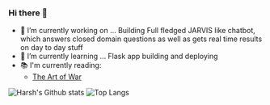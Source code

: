 ### Hi there 👋

<!--
**97harsh/97harsh** is a ✨ _special_ ✨ repository because its `README.md` (this file) appears on your GitHub profile.

Here are some ideas to get you started:

Do visit my portfolio (Under progress) 
![Portfolio](https://97harsh.github.io/)

- 👯 I’m looking to collaborate on ...
- 🤔 I’m looking for help with ...
- 💬 Ask me about ...
- 📫 How to reach me: ...harsrharsh@gmail.com
- 😄 Pronouns: ...
- ⚡ Fun fact: ...
-->

- 🔭 I’m currently working on ... Building Full fledged JARVIS like chatbot, which answers closed domain questions as well as gets real time results on day to day stuff
- 🌱 I’m currently learning ... Flask app building and deploying
- 📚 I'm currently reading:
  - [The Art of War](https://www.goodreads.com/book/show/10534.The_Art_of_War)

![Harsh's Github stats](https://github-readme-stats.vercel.app/api?username=97harsh&show_icons=true&theme=onedark)
![Top Langs](https://github-readme-stats.vercel.app/api/top-langs/?username=97harsh&theme=onedark&hide=jupyter+notebook)
